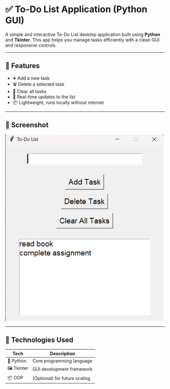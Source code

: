 # ✅ To-Do List Application (Python GUI)

A simple and interactive To-Do List desktop application built using **Python** and **Tkinter**. This app helps you manage tasks efficiently with a clean GUI and responsive controls.

---

## 🚀 Features

- ➕ Add a new task
- 🗑️ Delete a selected task
- 🧹 Clear all tasks
- 📝 Real-time updates to the list
- 📦 Lightweight, runs locally without internet

---

## 📸 Screenshot

![To-Do App Screenshot](assets/Screenshot.png)



---

## 🧰 Technologies Used

| Tech         | Description               |
|--------------|----------------------------|
| 🐍 Python     | Core programming language |
| 🖼️ Tkinter    | GUI development framework |
| 📦 OOP        | (Optional) for future scaling |



